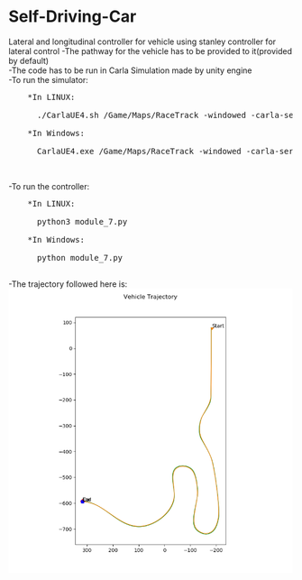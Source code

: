 # Self-Driving-Car
Lateral and longitudinal controller for vehicle using stanley controller for lateral control
  -The pathway for the vehicle has to be provided to it(provided by default)<br>
  -The code has to be run in Carla Simulation made by unity engine<br>
  -To run the simulator:<br>
  <pre>
    *In LINUX:<br>
      ./CarlaUE4.sh /Game/Maps/RaceTrack -windowed -carla-server -benchmark -fps=30<br>
    *In Windows:<br>
      CarlaUE4.exe /Game/Maps/RaceTrack -windowed -carla-server -benchmark -fps=30<br>
      </pre>
  -To run the controller:<br>
  <pre>
    *In LINUX:<br>
      python3 module_7.py<br>
    *In Windows:<br>
      python module_7.py<br>
</pre>
  -The trajectory followed here is:
  <img src=controller_output/trajectory.png>
